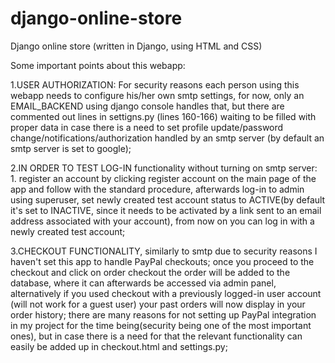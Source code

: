 # django-online-store
Django online store (written in Django, using HTML and CSS)

Some important points about this webapp:

1.USER AUTHORIZATION: 
For security reasons each person using this webapp needs to configure his/her own smtp settings, for now, only an EMAIL_BACKEND using django console handles that, but there are commented out lines in settigns.py (lines 160-166) waiting to be filled with proper data in case there is a need to set profile update/password change/notifications/authorization handled by an smtp server (by default an smtp server is set to google); 


2.IN ORDER TO TEST LOG-IN functionality without turning on smtp server: 1. register an account by clicking register account on the main page of the app and follow with the standard procedure, afterwards log-in to admin using superuser, set newly created test account status to ACTIVE(by default it's set to INACTIVE, since it needs to be activated by a link sent to an email address associated with your account), from now on you can log in with a newly created test account;


3.CHECKOUT FUNCTIONALITY, similarly to smtp due to security reasons I haven't set this app to handle PayPal checkouts; once you proceed to the checkout and click on order checkout the order will be added to the database, where it can afterwards be accessed via admin panel, alternatively if you used checkout with a previously logged-in user account (will not work for a guest user) your past orders will now display in your order history;  there are many reasons for not setting up PayPal integration in my project for the time being(security being one of the most important ones), but in case there is a need for that the relevant functionality can easily be added up in checkout.html and settings.py;
